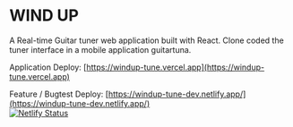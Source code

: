 # WIND UP

A Real-time Guitar tuner web application built with React.
Clone coded the tuner interface in a mobile application guitartuna.
<br>

Application Deploy: [https://windup-tune.vercel.app](https://windup-tune.vercel.app)

Feature / Bugtest Deploy: [https://windup-tune-dev.netlify.app/](https://windup-tune-dev.netlify.app/)
<br>
[![Netlify Status](https://api.netlify.com/api/v1/badges/59982f91-ff37-4905-b90d-c01dda39e73e/deploy-status)](https://app.netlify.com/sites/windup-tune-dev/deploys)

